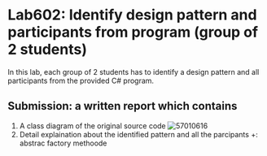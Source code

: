 ﻿# Lab602: Identify design pattern and participants from program (group of 2 students)

In this lab, each group of 2 students has to identify a design pattern and all participants 
from the provided C# program. 

## Submission: a written report which contains

1. A class diagram of the original source code
![57010616](http://www.mx7.com/view2/yEPtTzuic31P2KkV)
2. Detail explaination about the identified pattern and all the parcipants
+: abstrac factory methoode
